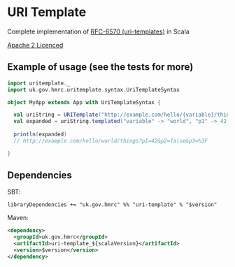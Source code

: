 URI Template
=============
Complete implementation of [RFC-6570 (uri-templates)](http://tools.ietf.org/html/rfc6570) in Scala

[Apache 2 Licenced](http://www.apache.org/licenses/LICENSE-2.0)

Example of usage (see the tests for more)
--------------------------------------------------

```scala
import uritemplate._
import uk.gov.hmrc.uritemplate.syntax.UriTemplateSyntax

object MyApp extends App with UriTemplateSyntax {

  val uriString = URITemplate("http://example.com/hello/{variable}/things{?p1,p2,p3}")
  val expanded = uriString.templated("variable" -> "world", "p1" -> 42, "p2" -> false, "p3" -> "huh?")
  
  println(expanded)
  // http://example.com/hello/world/things?p1=42&p2=false&p3=%3F

}
```

Dependencies
------------

SBT:

```
libraryDependencies += "uk.gov.hmrc" %% "uri-template" % "$version"
```

Maven:

```xml
<dependency>
  <groupId>uk.gov.hmrc</groupId>
  <artifactId>uri-template_${scalaVersion}</artifactId>
  <version>$version</version>
</dependency>
```

